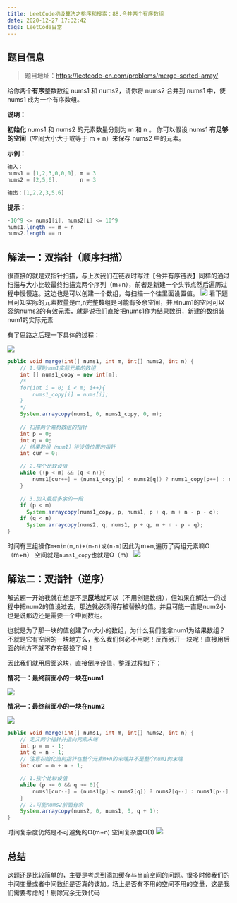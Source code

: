 ```yaml
---
title: LeetCode初级算法之排序和搜索：88.合并两个有序数组
date: 2020-12-27 17:32:42
tags: LeetCode日常
---
```


## 题目信息
> 题目地址：https://leetcode-cn.com/problems/merge-sorted-array/

给你两个**有序**整数数组 nums1 和 nums2，请你将 nums2 合并到 nums1 中，使 nums1 成为一个有序数组。<!--more-->


**说明：**

**初始化** nums1 和 nums2 的元素数量分别为 m 和 n 。
你可以假设 nums1 **有足够的空间**（空间大小大于或等于 m + n）来保存 nums2 中的元素。


**示例：**

```java
输入：
nums1 = [1,2,3,0,0,0], m = 3
nums2 = [2,5,6],       n = 3

输出：[1,2,2,3,5,6]
```
**提示：**
```java
-10^9 <= nums1[i], nums2[i] <= 10^9
nums1.length == m + n
nums2.length == n
```

## 解法一：双指针（顺序扫描）

很直接的就是双指针扫描，与上次我们在链表时写过【合并有序链表】同样的通过扫描与大小比较最终扫描完两个序列（m+n），前者是新建一个头节点然后遍历过程中慢慢连。这边也是可以创建一个数组，每扫描一个往里面设置值。
![](https://gitee.com/Jasper-zh/blogImage/raw/master/%E5%90%88%E5%B9%B6%E4%B8%A4%E4%B8%AA%E6%9C%89%E5%BA%8F%E6%95%B0%E7%BB%84/b1.jpg)
看下题目可知实际的元素数量是m,n完整数组是可能有多余空间，并且num1的空闲可以容纳nums2的有效元素，就是说我们直接把nums1作为结果数组，新建的数组装num1的实际元素

有了思路之后理一下具体的过程：

![](https://gitee.com/Jasper-zh/blogImage/raw/master/%E5%90%88%E5%B9%B6%E4%B8%A4%E4%B8%AA%E6%9C%89%E5%BA%8F%E6%95%B0%E7%BB%84/1.gif)

```java
public void merge(int[] nums1, int m, int[] nums2, int n) {
    // 1.得到num1实际元素的数组
    int [] nums1_copy = new int[m];
    /*
    for(int i = 0; i < m; i++){
        nums1_copy[i] = nums[i];
    }
    */
    System.arraycopy(nums1, 0, nums1_copy, 0, m);
    
    // 扫描两个素材数组的指针
    int p = 0;
    int q = 0;
    // 结果数组（num1）待设值位置的指针
    int cur = 0;

    // 2.挨个比较设值
    while ((p < m) && (q < n)){
        nums1[cur++] = (nums1_copy[p] < nums2[q]) ? nums1_copy[p++] : nums2[q++];
    }

    // 3.加入最后多余的一段
    if (p < m)
      System.arraycopy(nums1_copy, p, nums1, p + q, m + n - p - q);
    if (q < n)
      System.arraycopy(nums2, q, nums1, p + q, m + n - p - q);
}
```
时间有三组操作`m+min(m,n)+(m-n)或(n-m)`因此为m+n,遍历了两组元素嘛O（m+n）
空间就是`nums1_copy`也就是O（m）
![](https://gitee.com/Jasper-zh/blogImage/raw/master/%E5%90%88%E5%B9%B6%E4%B8%A4%E4%B8%AA%E6%9C%89%E5%BA%8F%E6%95%B0%E7%BB%84/j1.png)

## 解法二：双指针（逆序）
解这题一开始我就在想是不是**原地**就可以（不用创建数组），但如果在解法一的过程中把num2的值设过去，那边就必须得存被替换的值。并且可能一直是num2小也是说那边还是需要一个中间数组。

也就是为了那一块的值创建了m大小的数组，为什么我们能拿num1为结果数组？
不就是它有空闲的一块地方么，那么我们何必不用呢！反而另开一块呢！直接用后面的地方不就不存在替换了吗！

因此我们就用后面这块，直接倒序设值，整理过程如下：

**情况一：最终前面小的一块在num1**

![](https://gitee.com/Jasper-zh/blogImage/raw/master/%E5%90%88%E5%B9%B6%E4%B8%A4%E4%B8%AA%E6%9C%89%E5%BA%8F%E6%95%B0%E7%BB%84/2.gif)

**情况一：最终前面小的一块在num2**

![](https://gitee.com/Jasper-zh/blogImage/raw/master/%E5%90%88%E5%B9%B6%E4%B8%A4%E4%B8%AA%E6%9C%89%E5%BA%8F%E6%95%B0%E7%BB%84/3.gif)

```java
public void merge(int[] nums1, int m, int[] nums2, int n) {
    // 定义两个指针并指向元素末端
    int p = m - 1;
    int q = n - 1;
    // 注意初始化当前指针在整个元素m+n的末端并不是整个num1的末端
    int cur = m + n - 1;

    // 1.挨个比较设值
    while (p >= 0 && q >= 0){
        nums1[cur--] = (nums1[p] < nums2[q]) ? nums2[q--] : nums1[p--];
    } 
    // 2.可能nums2前面有余
    System.arraycopy(nums2, 0, nums1, 0, q + 1);
}
```
时间复杂度仍然是不可避免的O(m+n)
空间复杂度O(1)
![](https://gitee.com/Jasper-zh/blogImage/raw/master/%E5%90%88%E5%B9%B6%E4%B8%A4%E4%B8%AA%E6%9C%89%E5%BA%8F%E6%95%B0%E7%BB%84/j2.png)

## 总结
这题还是比较简单的，主要是考虑到添加缓存与当前空间的问题。很多时候我们的中间变量或者中间数组是否真的该加。场上是否有不用的空间不用的变量，这是我们需要考虑的！剔除冗余无效代码
